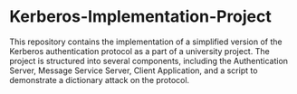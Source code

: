 # Kerberos-Implementation-Project
This repository contains the implementation of a simplified version of the Kerberos authentication protocol as a part of a university project. The project is structured into several components, including the Authentication Server, Message Service Server, Client Application, and a script to demonstrate a dictionary attack on the protocol.

